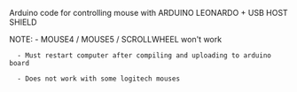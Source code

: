 Arduino code for controlling mouse with ARDUINO LEONARDO + USB HOST SHIELD

NOTE: 
      - MOUSE4 / MOUSE5 / SCROLLWHEEL won't work

      - Must restart computer after compiling and uploading to arduino board
      
      - Does not work with some logitech mouses

